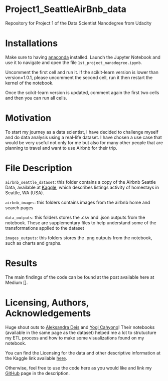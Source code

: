 # Project1_SeattleAirBnb_data
Repository for Project 1 of the Data Scientist Nanodegree from Udacity

# Installations
Make sure to having [anaconda](https://www.anaconda.com/products/individual) installed.
Launch the Jupyter Notebook and use it to navigate and open the file `1st_project_nanodegree.ipynb`.

Uncomment the first cell and run it. If the scikit-learn version is lower than version=1.0.1,
please uncomment the second cell, run it then restart the kernel of the notebook.

Once the scikit-learn version is updated, comment again the first two cells and then you can run all cells.

# Motivation
To start my journey as a data scientist, I have decided to challenge myself and do data analysis using a real-life dataset.
I have chosen a use case that would be very useful not only for me but also for many other people that are planning to travel and want to use Airbnb for their trip.

# File Description
`airbnb_seattle_dataset`: this folder contains a copy of the Airbnb Seattle Data, available at [Kaggle](https://www.kaggle.com/airbnb/seattle), which describes listings activity of homestays in Seattle, WA (USA).

`airbnb_images`: this folders contains images from the airbnb home and search pages

`data_outputs`: this folders stores the .csv and .json outputs from the notebook. These are supplementary files to help understand some of the transformations applied to the dataset

`images_outputs`: this folders stores the .png outputs from the notebook, such as charts and graphs.

# Results
The main findings of the code can be found at the post available here at Medium [].

# Licensing, Authors, Acknowledgements
Huge shout outs to [Aleksandra Deis](https://www.kaggle.com/aleksandradeis) and [Yogi Cahyono](https://www.kaggle.com/yogi045)! Their notebooks (available in the same page as the dataset) helped me a lot to strutucture my ETL process and how to make some visualizations found on my notebook.

You can find the Licensing for the data and other descriptive information at the Kaggle link available [here](https://www.kaggle.com/airbnb/seattle). 

Otherwise, feel free to use the code here as you would like and link my [GitHub](https://github.com/marceloestevam) page in the description.
